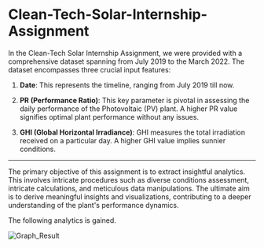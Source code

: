 # Clean-Tech-Solar-Internship-Assignment

In the Clean-Tech Solar Internship Assignment, we were provided with a comprehensive dataset spanning from July 2019 to the March 2022. The dataset encompasses three crucial input features:

1. **Date**: This represents the timeline, ranging from July 2019 till now.

2. **PR (Performance Ratio)**: This key parameter is pivotal in assessing the daily performance of the Photovoltaic (PV) plant. A higher PR value signifies optimal plant performance without any issues.

3. **GHI (Global Horizontal Irradiance)**: GHI measures the total irradiation received on a particular day. A higher GHI value implies sunnier conditions.

-----------------------------------------------------------------------------------------------------------------------------------------------------------------------------

The primary objective of this assignment is to extract insightful analytics. This involves intricate procedures such as diverse conditions assessment, intricate calculations, and meticulous data manipulations. The ultimate aim is to derive meaningful insights and visualizations, contributing to a deeper understanding of the plant's performance dynamics.

The following analytics is gained.

![Graph_Result](https://github.com/0205Rahul/Clean-Tech-Solar-Internship-Assignment/assets/108475337/747b2edc-53d9-4bed-a8cc-f4b2dde20752)

